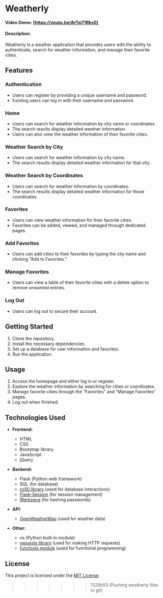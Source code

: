 # Weatherly

#### Video Demo: [https://youtu.be/ArTsj71Rks0]

#### Description:
Weatherly is a weather application that provides users with the ability to authenticate, search for weather information, and manage their favorite cities.

## Features

### Authentication
- Users can register by providing a unique username and password.
- Existing users can log in with their username and password.

### Home
- Users can search for weather information by city name or coordinates.
- The search results display detailed weather information.
- Users can also view the weather information of their favorite cities.

### Weather Search by City 
- Users can search for weather information by city name.
- The search results display detailed weather information for that city.

### Weather Search by Coordinates 
- Users can search for weather information by coordinates.
- The search results display detailed weather information for those coordinates.

### Favorites
- Users can view weather information for their favorite cities.
- Favorites can be added, viewed, and managed through dedicated pages.

### Add Favorites
- Users can add cities to their favorites by typing the city name and clicking "Add to Favorites."

### Manage Favorites
- Users can view a table of their favorite cities with a delete option to remove unwanted entries.

### Log Out
- Users can log out to secure their account.

## Getting Started

1. Clone the repository.
2. Install the necessary dependencies.
3. Set up a database for user information and favorites.
4. Run the application.

## Usage

1. Access the homepage and either log in or register.
2. Explore the weather information by searching for cities or coordinates.
3. Manage favorite cities through the "Favorites" and "Manage Favorites" pages.
4. Log out when finished.

## Technologies Used
- **Frontend:**
  - HTML
  - CSS
  - Bootstrap library
  - JavaScript
  - jQuery

- **Backend:**
  - Flask (Python web framework)
  - SQL (for database)
  - [cs50 library](https://github.com/cs50/python-cs50) (used for database interactions)
  - [Flask-Session](https://pythonhosted.org/Flask-Session/) (for session management)
  - [Werkzeug](https://palletsprojects.com/p/werkzeug/) (for hashing passwords)

- **API:**
  - [OpenWeatherMap](https://openweathermap.org/) (used for weather data)

- **Other:**
  - os (Python built-in module)
  - [requests library](https://docs.python-requests.org/en/latest/) (used for making HTTP requests)
  - [functools module](https://docs.python.org/3/library/functools.html) (used for functional programming)

## License
This project is licensed under the [MIT License](LICENSE).


>>>>>>> 1329b53 (Pushing weatherly files to git)
